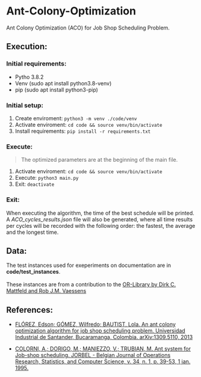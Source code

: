 # Ant-Colony-Optimization
Ant Colony Optimization (ACO) for Job Shop Scheduling Problem.


## Execution:
### Initial requirements:
* Pytho 3.8.2
* Venv (sudo apt install python3.8-venv)
* pip (sudo apt install python3-pip)

### Initial setup:
1. Create enviroment:    `python3 -m venv ./code/venv`
2. Activate enviroment:  `cd code && source venv/bin/activate`
3. Install requirements: `pip install -r requirements.txt`

### Execute:
> The optimized parameters are at the beginning of the main file.
1. Activate enviroment:  `cd code && source venv/bin/activate`
2. Execute: `python3 main.py`
3. Exit: `deactivate`


### Exit:
When executing the algorithm, the time of the best schedule will be printed. A *ACO_cycles_results.json* file will also be generated, where all time results per cycles will be recorded with the following order: the fastest, the average and the longest time.


## Data:
The test instances used for exeperiments on documentation are in <b>code/test_instances</b>. <br><br>
These instances are from a contribution to the [OR-Library by Dirk C. Mattfeld and Rob J.M. Vaessens](http://people.brunel.ac.uk/~mastjjb/jeb/orlib/files/jobshop1.txt)


## References:
* [FLÓREZ, Edson; GÓMEZ, Wilfredo; BAUTIST, Lola. An ant colony optimization algorithm for job shop scheduling problem. Universidad Industrial de Santander, Bucaramanga, Colombia. arXiv:1309.5110, 2013](https://arxiv.org/ftp/arxiv/papers/1309/1309.5110.pdf)

* [COLORNI, A.; DORIGO, M.; MANIEZZO, V.; TRUBIAN, M. Ant system for Job-shop scheduling. JORBEL - Belgian Journal of Operations Research, Statistics, and Computer Science, v. 34, n. 1, p. 39-53, 1 jan. 1995.](https://www.orbel.be/jorbel/index.php/jorbel/article/view/169/125)
